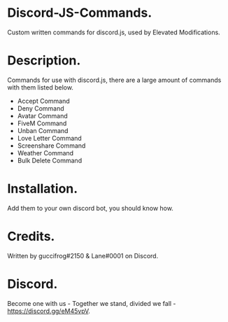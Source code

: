 # Discord-JS-Commands.
Custom written commands for discord.js, used by Elevated Modifications.

# Description.
Commands for use with discord.js, there are a large amount of commands with them listed below.
- Accept Command
- Deny Command
- Avatar Command
- FiveM Command
- Unban Command
- Love Letter Command
- Screenshare Command
- Weather Command
- Bulk Delete Command

# Installation.
Add them to your own discord bot, you should know how.

# Credits.
Written by guccifrog#2150 & Lane#0001 on Discord.

# Discord.
Become one with us - Together we stand, divided we fall - https://discord.gg/eM45vpV.
